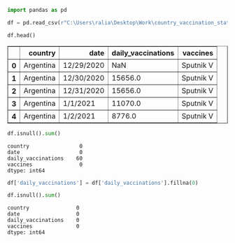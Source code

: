 ```python
import pandas as pd
```


```python
df = pd.read_csv(r"C:\Users\ralia\Desktop\Work\country_vaccination_stats.csv")
```


```python
df.head()
```




<div>
<style scoped>
    .dataframe tbody tr th:only-of-type {
        vertical-align: middle;
    }

    .dataframe tbody tr th {
        vertical-align: top;
    }

    .dataframe thead th {
        text-align: right;
    }
</style>
<table border="1" class="dataframe">
  <thead>
    <tr style="text-align: right;">
      <th></th>
      <th>country</th>
      <th>date</th>
      <th>daily_vaccinations</th>
      <th>vaccines</th>
    </tr>
  </thead>
  <tbody>
    <tr>
      <th>0</th>
      <td>Argentina</td>
      <td>12/29/2020</td>
      <td>NaN</td>
      <td>Sputnik V</td>
    </tr>
    <tr>
      <th>1</th>
      <td>Argentina</td>
      <td>12/30/2020</td>
      <td>15656.0</td>
      <td>Sputnik V</td>
    </tr>
    <tr>
      <th>2</th>
      <td>Argentina</td>
      <td>12/31/2020</td>
      <td>15656.0</td>
      <td>Sputnik V</td>
    </tr>
    <tr>
      <th>3</th>
      <td>Argentina</td>
      <td>1/1/2021</td>
      <td>11070.0</td>
      <td>Sputnik V</td>
    </tr>
    <tr>
      <th>4</th>
      <td>Argentina</td>
      <td>1/2/2021</td>
      <td>8776.0</td>
      <td>Sputnik V</td>
    </tr>
  </tbody>
</table>
</div>




```python
df.isnull().sum()
```




    country                0
    date                   0
    daily_vaccinations    60
    vaccines               0
    dtype: int64




```python
df['daily_vaccinations'] = df['daily_vaccinations'].fillna(0)
```


```python
df.isnull().sum()
```




    country               0
    date                  0
    daily_vaccinations    0
    vaccines              0
    dtype: int64


